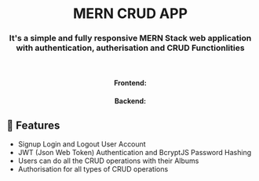<h1 align="center">MERN CRUD APP</h1>

<h3 align="center">It's a simple and fully responsive MERN Stack web application with authentication, autherisation and CRUD Functionlities </h3>

<br />


<h4 align="center">Frontend:</h4>



<h4 align="center">Backend:</h4>













## 🚀 Features
- Signup Login and Logout User Account
- JWT (Json Web Token) Authentication and BcryptJS Password Hashing 
- Users can do all the CRUD operations with their Albums 
- Authorisation for all types of CRUD operations


